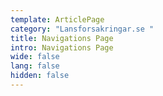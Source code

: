 ```yaml
---
template: ArticlePage
category: "Lansforsakringar.se "
title: Navigations Page
intro: Navigations Page
wide: false
lang: false
hidden: false
---
```

